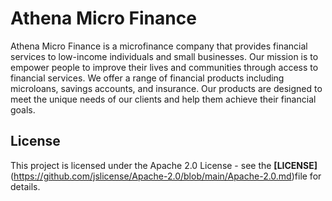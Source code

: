 # Athena Micro Finance

Athena Micro Finance is a microfinance company that provides financial services to low-income individuals and small businesses. Our mission is to empower people to improve their lives and communities through access to financial services. We offer a range of financial products including microloans, savings accounts, and insurance. Our products are designed to meet the unique needs of our clients and help them achieve their financial goals.

## License

This project is licensed under the Apache 2.0 License - see the **[LICENSE]**(https://github.com/jslicense/Apache-2.0/blob/main/Apache-2.0.md)file for details.
